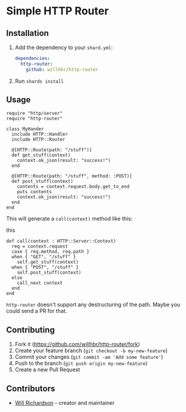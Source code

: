 # Simple HTTP Router

## Installation

1. Add the dependency to your `shard.yml`:

   ```yaml
   dependencies:
     http-router:
       github: willhbr/http-router
   ```

2. Run `shards install`

## Usage

```crystal
require "http/server"
require "http-router"

class MyHander
  include HTTP::Handler
  include HTTP::Router

  @[HTTP::Route(path: "/stuff")]
  def get_stuff(context)
    context.ok_json(result: "success!")
  end

  @[HTTP::Route(path: "/stuff", method: :POST)]
  def post_stuff(context)
    contents = context.request.body.get_to_end
    puts contents
    context.ok_json(result: "success!")
  end
end
```

This will generate a `call(context)` method like this:

this

```crystal
def call(context : HTTP::Server::Context)
  req = context.request
  case { req.method, req.path }
  when { "GET", "/stuff" }
    self.get_stuff(context)
  when { "POST", "/stuff" }
    self.post_stuff(context)
  else
    call_next context
  end
end
```

`http-router` doesn't support any destructuring of the path. Maybe you could send a PR for that.

## Contributing

1. Fork it (<https://github.com/willhbr/http-router/fork>)
2. Create your feature branch (`git checkout -b my-new-feature`)
3. Commit your changes (`git commit -am 'Add some feature'`)
4. Push to the branch (`git push origin my-new-feature`)
5. Create a new Pull Request

## Contributors

- [Will Richardson](https://github.com/willhbr) - creator and maintainer
